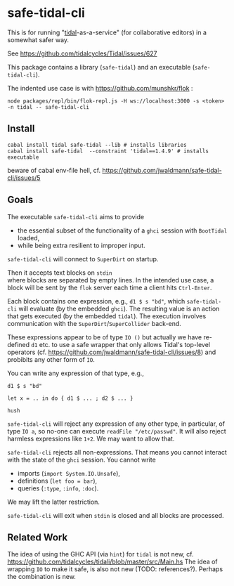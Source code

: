 # safe-tidal-cli

This is for running
"[tidal](https://tidalcycles.org/)-as-a-service"
(for collaborative editors) in a somewhat safer way.

See https://github.com/tidalcycles/Tidal/issues/627 

This package contains a library (`safe-tidal`)
and an executable (`safe-tidal-cli`).

The indented use case is with https://github.com/munshkr/flok :
```
node packages/repl/bin/flok-repl.js -H ws://localhost:3000 -s <token> -n tidal -- safe-tidal-cli
```

## Install
```
cabal install tidal safe-tidal --lib # installs libraries
cabal install safe-tidal  --constraint 'tidal==1.4.9' # installs executable
```

beware of cabal env-file hell,
cf. https://github.com/jwaldmann/safe-tidal-cli/issues/5

## Goals

The executable `safe-tidal-cli` aims to provide

* the essential subset of the functionality
   of a `ghci` session with `BootTidal` loaded,
* while being extra resilient to improper input.

`safe-tidal-cli` will connect to `SuperDirt` on startup.

Then it accepts text blocks on `stdin`  
where blocks are separated by empty lines.
In the intended use case, a block will be sent
by the `flok` server each time a client hits `Ctrl-Enter`.

Each block contains one expression, e.g., `d1 $ s "bd"`,
which `safe-tidal-cli` will evaluate (by the embedded `ghci`).
The resulting value is an action that gets executed
(by the embedded `tidal`). The execution involves
communication with the `SuperDirt`/`SuperCollider` back-end.

These expressions appear to be of type `IO ()`
but actually we have re-defined `d1` etc.
to use a safe wrapper
that only allows Tidal's top-level operators
(cf. https://github.com/jwaldmann/safe-tidal-cli/issues/8)
and probibits any other form of `IO`.

You can write any expression of that type, e.g.,
```
d1 $ s "bd"

let x = .. in do { d1 $ ... ; d2 $ ... }

hush
```

`safe-tidal-cli` will reject any expression of any other type,
in particular, of type `IO a`,
so no-one can execute `readFile "/etc/passwd"`.
It will also reject harmless expressions like `1+2`.
We may want to allow that.

`safe-tidal-cli` rejects all non-expressions.
That means you cannot interact with the state
of the `ghci` session. You cannot write

* imports (`import System.IO.Unsafe`),
* definitions (`let foo = bar`),
* queries (`:type`, `:info`, `:doc`).

We may lift the latter restriction.

`safe-tidal-cli` will exit when `stdin` is closed
and all blocks are processed.

## Related Work

The idea of using the GHC API (via `hint`) for `tidal`
is not new,
cf. https://github.com/tidalcycles/tidali/blob/master/src/Main.hs
The idea of wrapping `IO` to make it safe,
is also not new (TODO: references?).
Perhaps the combination is new.

